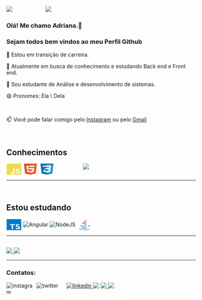 ![](https://komarev.com/ghpvc/?username=adrianadias&color=blue)
<img src="https://lh3.googleusercontent.com/pw/AM-JKLUsZUIIYoDnTMRJbl2S3MsWc_Clb_eKrHjvsP0oHoWBgZ1PvZC5W3HcC90hlW1IjczF9RT0c7wkJdQFldRzzpBeEq79grtg2VX9VdvumwUTgvEh2IBO-uoe96JcbpsKLJiTc8RRma08Bl2V9D6dF1OGOQ=w749-h649-no?authuser=0" min-width="400px" max-width="400px" width="400px" align="right" >
### Olá! Me chamo Adriana.👋

### Sejam todos bem vindos ao meu Perfil Github

🔭 Estou em transição de carreira.

🌱 Atualmente em busca de conhecimento e estudando Back end e Front end.

👯 Sou estudante de Análise e desenvolvimento de sistemas.

😄 Pronomes: Ela \ Dela


</br>

📫 Você pode falar comigo pelo [Instagram](https://www.instagram.com/drikaodias) ou pelo [Gmail](https://adrianadiastech@gmail.com)
</br>

<a href="https://www.instagram.com/drikaodias" target="_blank"><img align="left" alt="Instagram" width="22px" src="https://github.com/Aakarsh-B/trying-repos/blob/master/insta.svg" />
<a href="https://twitter.com/AdrianaAprobato" target="_blank"><img align="left" alt="Twitter" width="22px" src="https://github.com/Aakarsh-B/trying-repos/blob/master/twitter.svg" />
<a href="https://www.linkedin.com/in/adrianadiass" target="_blank"><img align="left" alt="LinkedIn" width="22px" src="https://github.com/Aakarsh-B/trying-repos/blob/master/linkedin.svg"                                                                        
 /></a>
 
<div style="display: inline_block"><br>
  <h2> Conhecimentos </h2>
 <img width="300px" align="right" src="https://i.ibb.co/L078zDC/1615093372747-removebg-preview.png">
  <img align="center" alt="Js" height="30" width="40" src="https://raw.githubusercontent.com/devicons/devicon/master/icons/javascript/javascript-plain.svg">
  <img align="center" alt="HTML" height="30" width="40" src="https://raw.githubusercontent.com/devicons/devicon/master/icons/html5/html5-original.svg">
   <img align="center" alt="CSS" height="30" width="40" src="https://raw.githubusercontent.com/devicons/devicon/master/icons/css3/css3-original.svg">
  
</div>
 <hr> 
<div style="display: inline_block"><br>
   <h2>Estou estudando</h2>
   <img align="center" alt="Ts" height="30" width="40" src="https://raw.githubusercontent.com/devicons/devicon/master/icons/typescript/typescript-plain.svg">
   <img align="center" alt="Angular" height="30" width="40" src="https://cdn.jsdelivr.net/gh/devicons/devicon/icons/angularjs/angularjs-original.svg" />
   <img align="center" alt="NodeJS" height="30" width="40" src="https://cdn.jsdelivr.net/gh/devicons/devicon/icons/nodejs/nodejs-original.svg" />   
 <img align="center" alt="Rafa-HTML" height="30" width="40" src="https://raw.githubusercontent.com/devicons/devicon/master/icons/java/java-original.svg">
</div>
 <hr>
 
<div><br>
    
<a href="https://github.com/adrianadias">
  <img height="180em" src="https://github-readme-stats-eight-theta.vercel.app/api?username=adrianadias&show_icons=true&theme=algolia&include_all_commits=true&count_private=true"/>
  <img height="180em" src="https://github-readme-stats-eight-theta.vercel.app/api/top-langs/?username=adrianadias&layout=compact&langs_count=8&theme=algolia"/>
</a>
</p>
 
  <hr>

 ### Contatos:
  <div dsplay="inline-block">
  <a href="https://www.instagram.com/drikaodias/">
    <img align="left" width="80px" src="https://i.ibb.co/qkGSp1D/instagram.png" alt="instagram" style="vertical-align:top;">
  </a> 
  <a href="https://twitter.com/AdrianaAprobato">
    <img align="left" width="80px" src="https://i.ibb.co/ZcFHDpv/twitter.png" alt="twitter" style="vertical-align:top;">
  </a>
  <a href="https://www.linkedin.com/in/adrianadiass">
    <img width="80px" src="https://i.ibb.co/RyZx12b/linkedin.png" alt="linkedin" style="vertical-align:top;">
   
<h>
 <a href="mailto:"adrianadiastech@gmail.com" alt="Gmail" target="_blank">
  <img src="https://img.shields.io/badge/-Gmail-FF0000?style=flat-square&labelColor=FF0000&logo=gmail&logoColor=white&link=" /></a>
   <a href="https://api.whatsapp.com/send?phone=5511975905047&text=Ol%C3%A1%20Adriana%20Te%20achei%20pelo%20Github%2C%20Que%20tal%20conversarmos%20um%20pouco%20%3F" alt="WhatsApp" target="_blank">  <img src="https://img.shields.io/badge/-WhatsApp-25d366?style=flat-square&labelColor=25d366&logo=whatsapp&logoColor=white&link=API-DO-SEU-WHATSAPP"/></a><a href="https://www.facebook.com/adrianaaprobato" alt="Facebook" target="_blank">
  <img src="https://img.shields.io/badge/-Facebook-3b5998?style=flat-square&labelColor=3b5998&logo=facebook&logoColor=white&link=LINK-DO-SEU-FACEBOOK"/></a>
   
  </a>
</div>
  
  
